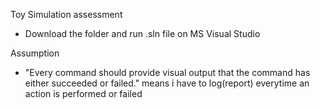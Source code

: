 Toy Simulation assessment
- Download the folder and run .sln file on MS Visual Studio 

Assumption
- "Every command should provide visual output that the command has either succeeded or failed." means i have to log(report) everytime an action is performed or failed
